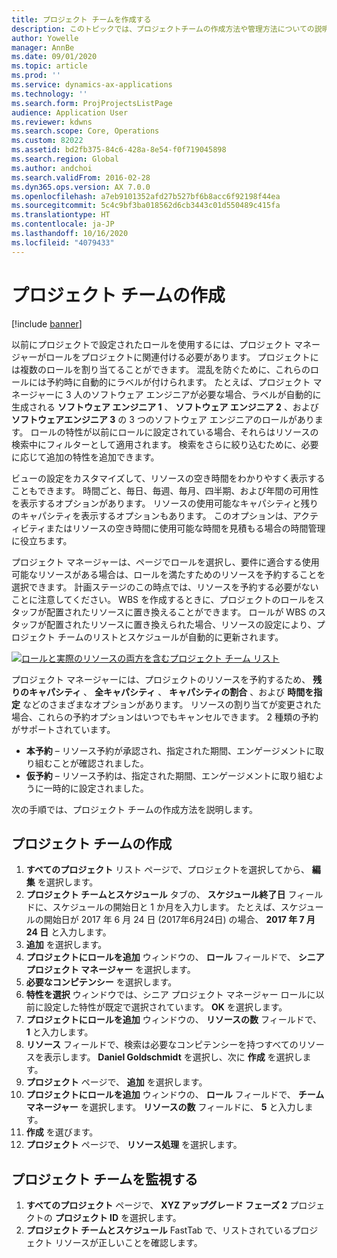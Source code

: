 ```yaml
---
title: プロジェクト チームを作成する
description: このトピックでは、プロジェクトチームの作成方法や管理方法についての説明します。
author: Yowelle
manager: AnnBe
ms.date: 09/01/2020
ms.topic: article
ms.prod: ''
ms.service: dynamics-ax-applications
ms.technology: ''
ms.search.form: ProjProjectsListPage
audience: Application User
ms.reviewer: kdwns
ms.search.scope: Core, Operations
ms.custom: 82022
ms.assetid: bd2fb375-84c6-428a-8e54-f0f719045898
ms.search.region: Global
ms.author: andchoi
ms.search.validFrom: 2016-02-28
ms.dyn365.ops.version: AX 7.0.0
ms.openlocfilehash: a7eb9101352afd27b527bf6b8acc6f92198f44ea
ms.sourcegitcommit: 5c4c9bf3ba018562d6cb3443c01d550489c415fa
ms.translationtype: HT
ms.contentlocale: ja-JP
ms.lasthandoff: 10/16/2020
ms.locfileid: "4079433"
---
```

# <a name="create-a-project-team"></a>プロジェクト チームの作成

[!include [banner](../includes/banner.md)]

以前にプロジェクトで設定されたロールを使用するには、プロジェクト マネージャーがロールをプロジェクトに関連付ける必要があります。 プロジェクトには複数のロールを割り当てることができます。 混乱を防ぐために、これらのロールには予約時に自動的にラベルが付けられます。 たとえば、プロジェクト マネージャーに 3 人のソフトウェア エンジニアが必要な場合、ラベルが自動的に生成される **ソフトウェア エンジニア 1** 、 **ソフトウェア エンジニア 2** 、および **ソフトウェアエンジニア 3** の 3 つのソフトウェア エンジニアのロールがあります。 ロールの特性が以前にロールに設定されている場合、それらはリソースの検索中にフィルターとして適用されます。 検索をさらに絞り込むために、必要に応じて追加の特性を追加できます。

ビューの設定をカスタマイズして、リソースの空き時間をわかりやすく表示することもできます。 時間ごと、毎日、毎週、毎月、四半期、および年間の可用性を表示するオプションがあります。 リソースの使用可能なキャパシティと残りのキャパシティを表示するオプションもあります。 このオプションは、アクティビティまたはリソースの空き時間に使用可能な時間を見積もる場合の時間管理に役立ちます。

プロジェクト マネージャーは、ページでロールを選択し、要件に適合する使用可能なリソースがある場合は、ロールを満たすためのリソースを予約することを選択できます。 計画ステージのこの時点では、リソースを予約する必要がないことに注意してください。 WBS を作成するときに、プロジェクトのロールをスタッフが配置されたリソースに置き換えることができます。 ロールが WBS のスタッフが配置されたリソースに置き換えられた場合、リソースの設定により、プロジェクト チームのリストとスケジュールが自動的に更新されます。

[![ロールと実際のリソースの両方を含むプロジェクト チーム リスト](./media/projectresourcing03-1024x368.jpg)](./media/projectresourcing03.jpg) 

プロジェクト マネージャーには、プロジェクトのリソースを予約するため、 **残りのキャパシティ** 、 **全キャパシティ** 、 **キャパシティの割合** 、および **時間を指定** などのさまざまなオプションがあります。 リソースの割り当てが変更された場合、これらの予約オプションはいつでもキャンセルできます。 2 種類の予約がサポートされています。

- **本予約** – リソース予約が承認され、指定された期間、エンゲージメントに取り組むことが確認されました。
- **仮予約** – リソース予約は、指定された期間、エンゲージメントに取り組むように一時的に設定されました。

次の手順では、プロジェクト チームの作成方法を説明します。

## <a name="create-a-project-team"></a>プロジェクト チームの作成

1. **すべてのプロジェクト** リスト ページで、プロジェクトを選択してから、 **編集** を選択します。
2. **プロジェクト チームとスケジュール** タブの、 **スケジュール終了日** フィールドに、スケジュールの開始日と 1 か月を入力します。 たとえば、スケジュールの開始日が 2017 年 6 月 24 日 (2017年6月24日) の場合、 **2017 年 7 月 24 日** と入力します。
3. **追加** を選択します。
4. **プロジェクトにロールを追加** ウィンドウの、 **ロール** フィールドで、 **シニア プロジェクト マネージャー** を選択します。
5. **必要なコンピテンシー** を選択します。
6. **特性を選択** ウィンドウでは、シニア プロジェクト マネージャー ロールに以前に設定した特性が既定で選択されています。 **OK** を選択します。
7. **プロジェクトにロールを追加** ウィンドウの、 **リソースの数** フィールドで、 **1** と入力します。
8. **リソース** フィールドで、検索は必要なコンピテンシーを持つすべてのリソースを表示します。 **Daniel Goldschmidt** を選択し、次に **作成** を選択します。
9. **プロジェクト** ページで、 **追加** を選択します。
10. **プロジェクトにロールを追加** ウィンドウの、 **ロール** フィールドで、 **チーム マネージャー** を選択します。 **リソースの数** フィールドに、 **5** と入力します。
11. **作成** を選びます。
12. **プロジェクト** ページで、 **リソース処理** を選択します。

## <a name="monitor-project-teams"></a>プロジェクト チームを監視する
1. **すべてのプロジェクト** ページで、 **XYZ アップグレード フェーズ 2** プロジェクトの **プロジェクト ID** を選択します。
2. **プロジェクト チームとスケジュール** FastTab で、リストされているプロジェクト リソースが正しいことを確認します。
